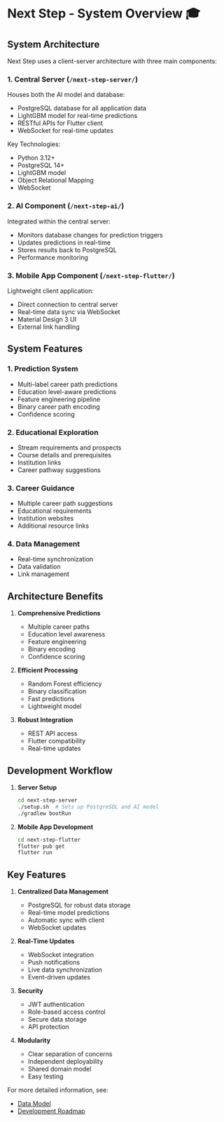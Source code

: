 # Next Step - System Overview 🎓

## System Architecture

Next Step uses a client-server architecture with three main components:

### 1. Central Server (`/next-step-server/`)
Houses both the AI model and database:
- PostgreSQL database for all application data
- LightGBM model for real-time predictions
- RESTful APIs for Flutter client
- WebSocket for real-time updates

Key Technologies:
- Python 3.12+
- PostgreSQL 14+
- LightGBM model
- Object Relational Mapping
- WebSocket

### 2. AI Component (`/next-step-ai/`)
Integrated within the central server:
- Monitors database changes for prediction triggers
- Updates predictions in real-time
- Stores results back to PostgreSQL
- Performance monitoring

### 3. Mobile App Component (`/next-step-flutter/`)
Lightweight client application:
- Direct connection to central server
- Real-time data sync via WebSocket
- Material Design 3 UI
- External link handling

## System Features

### 1. Prediction System
- Multi-label career path predictions
- Education level-aware predictions
- Feature engineering pipeline
- Binary career path encoding
- Confidence scoring

### 2. Educational Exploration
- Stream requirements and prospects
- Course details and prerequisites
- Institution links
- Career pathway suggestions

### 3. Career Guidance
- Multiple career path suggestions
- Educational requirements
- Institution websites
- Additional resource links

### 4. Data Management
- Real-time synchronization
- Data validation
- Link management

## Architecture Benefits

1. **Comprehensive Predictions**
   - Multiple career paths
   - Education level awareness
   - Feature engineering
   - Binary encoding
   - Confidence scoring

2. **Efficient Processing**
   - Random Forest efficiency
   - Binary classification
   - Fast predictions
   - Lightweight model

3. **Robust Integration**
   - REST API access
   - Flutter compatibility
   - Real-time updates

## Development Workflow

1. **Server Setup**
   ```bash
   cd next-step-server
   ./setup.sh  # Sets up PostgreSQL and AI model
   ./gradlew bootRun
   ```

2. **Mobile App Development**
   ```bash
   cd next-step-flutter
   flutter pub get
   flutter run
   ```

## Key Features

1. **Centralized Data Management**
   - PostgreSQL for robust data storage
   - Real-time model predictions
   - Automatic sync with client
   - WebSocket updates

2. **Real-Time Updates**
   - WebSocket integration
   - Push notifications
   - Live data synchronization
   - Event-driven updates

3. **Security**
   - JWT authentication
   - Role-based access control
   - Secure data storage
   - API protection

4. **Modularity**
   - Clear separation of concerns
   - Independent deployability
   - Shared domain model
   - Easy testing

For more detailed information, see:
- [Data Model](data-model.md)
- [Development Roadmap](roadmap.md)
